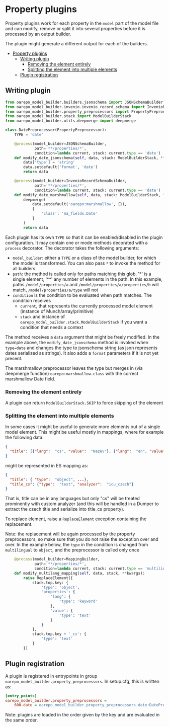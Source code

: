 # Property plugins

Property plugins work for each property in the `model` part of the model file and can modify,
remove or split it into several properties before it is processed by an output builder.

The plugin might generate a different output for each of the builders.

<!--TOC-->

- [Property plugins](#property-plugins)
  - [Writing plugin](#writing-plugin)
    - [Removing the element entirely](#removing-the-element-entirely)
    - [Splitting the element into multiple elements](#splitting-the-element-into-multiple-elements)
  - [Plugin registration](#plugin-registration)

<!--TOC-->

## Writing plugin

```python
from oarepo_model_builder.builders.jsonschema import JSONSchemaBuilder
from oarepo_model_builder.invenio.invenio_record_schema import InvenioRecordSchemaBuilder
from oarepo_model_builder.property_preprocessors import PropertyPreprocessor, process
from oarepo_model_builder.stack import ModelBuilderStack
from oarepo_model_builder.utils.deepmerge import deepmerge

class DatePreprocessor(PropertyPreprocessor):
    TYPE = 'date'

    @process(model_builder=JSONSchemaBuilder,
             path='**/properties/*',
             condition=lambda current, stack: current.type == 'date')
    def modify_date_jsonschema(self, data, stack: ModelBuilderStack, **kwargs):
        data['type'] = 'string'
        data.setdefault('format', 'date')
        return data

    @process(model_builder=InvenioRecordSchemaBuilder,
             path='**/properties/*',
             condition=lambda current, stack: current.type == 'date')
    def modify_date_marshmallow(self, data, stack: ModelBuilderStack, **kwargs):
        deepmerge(
            data.setdefault('oarepo:marshmallow', {}),
            {
                'class': 'ma_fields.Date'
            }
        )
        return data
```

Each plugin has its own `TYPE` so that it can be enabled/disabled in the plugin configuration.
It may contain one or mode methods decorated with a `process` decorator. The decorator takes
the following arguments:

  * `model_builder`: either a `TYPE` or a class of the model builder, for which the model is transformed.
    You can also pass `*` to invoke the method for all builders. 
  * `path`: the method is called only for paths matching this glob. '*' is a single element, '**' any number
    of elements in the path. In this example, paths `/model/properties/a` and `/model/properties/a/properties/b`
    will match, `/model/properties/a/type` will not
  * `condition` is the condition to be evaluated when path matches. The condition receives
     * `current`, that represents the currently processed model element (instance of Munch/array/primitive)
     * `stack` and instance of `oarepo_model_builder.stack.ModelBuilderStack` if you want a condition
       that needs a context

The method receives a `data` argument that might be freely modified. In the example above, 
the `modify_date_jsonschema` method is invoked when `type=date` and changes the type to jsonschema
string (as json represents dates serialized as strings). It also adds a `format` parameters if it is 
not yet present.

The marshmallow preprocessor leaves the type but merges in (via deepmerge function) ``oarepo:marshmallow.class``
with the correct marshmallow Date field.


### Removing the element entirely

A plugin can return `ModelBuilderStack.SKIP` to force skipping of the element

### Splitting the element into multiple elements

In some cases it might be useful to generate more elements out of a single model element. This
might be useful mostly in mappings, where for example the following data:

```json
{
  "title": [{"lang":  "cs", "value":  "Nazev"}, {"lang":  "en", "value":  "Title"}, ...]
}
```

might be represented in ES mapping as:

```json
{
  "title": { "type":  "object", ...},
  "title_cs": {"type":  "text", "analyzer":  "icu_czech"}
}
```

That is, title can be in any languages but only "cs" will be treated prominently with custom analyzer
(and this will be handled in a Dumper to extract the czech title and serialize into title_cs property).

To replace element, raise a `ReplaceElement` exception containing the replacement. 

Note: the replacement will be again processed by the property preprocessors, so make sure that you
do not raise the exception over and over. In the example below, the `type` in the condition is changed
from `multilingual` to `object`, and the preprocessor is called only once

```python
    @process(model_builder=MappingBuilder,
             path='**/properties/*',
             condition=lambda current, stack: current.type == 'multilingual')
    def modify_multilang_mapping(self, data, stack, **kwargs):
        raise ReplaceElement({
            stack.top.key: {
                'type': 'object',
                'properties': {
                    'lang': {
                        'type': 'keyword'
                    },
                    'value': {
                        'type': 'text'
                    }
                }
            },
            stack.top.key + '_cs': {
                'type': 'text'
            }
        })
```

## Plugin registration 

A plugin is registered in entrypoints in group `oarepo_model_builder.property_preprocessors`. 
In setup.cfg, this is written as:

```cfg
[entry_points]
oarepo_model_builder.property_preprocessors = 
    600-date = oarepo_model_builder.property_preprocessors.date:DatePreprocessor
```

Note: plugins are loaded in the order given by the key and are evaluated in the same order.

